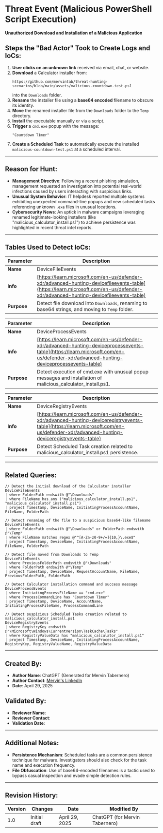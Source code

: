 # Threat Event (Malicious PowerShell Script Execution)

**Unauthorized Download and Installation of a Malicious Application**

## Steps the "Bad Actor" Took to Create Logs and IoCs:

1. **User clicks on an unknown link** received via email, chat, or website.
2. **Download** a Calculator installer from:
   ```
   https://github.com/mervintab/threat-hunting-scenarios/blob/main/assets/malicious-countdown-test.ps1
   ```
   into the `Downloads` folder.
3. **Rename** the installer file using a **base64 encoded** filename to obscure its identity.
4. **Move** the renamed installer file from the `Downloads` folder to the `Temp` directory.
5. **Install** the executable manually or via a script.
6. **Trigger** a `cmd.exe` popup with the message:
   ```
   "Countdown Timer"
   ```
7. **Create a Scheduled Task** to automatically execute the installed `malicious-countdown-test.ps1` at a scheduled interval.

---

## Reason for Hunt:

- **Management Directive**: Following a recent phishing simulation, management requested an investigation into potential real-world infections caused by users interacting with suspicious links.
- **Unusual System Behavior**: IT helpdesk reported multiple systems exhibiting unexpected command-line popups and new scheduled tasks referencing unknown `.exe` files in unusual locations.
- **Cybersecurity News**: An uptick in malware campaigns leveraging renamed legitimate-looking installers (like "malicious_calculator_install.ps1") to achieve persistence was highlighted in recent threat intel reports.

---

## Tables Used to Detect IoCs:

| **Parameter** | **Description**                                                                                                                                                                  |
| ------------- | -------------------------------------------------------------------------------------------------------------------------------------------------------------------------------- |
| **Name**      | DeviceFileEvents                                                                                                                                                                 |
| **Info**      | [https://learn.microsoft.com/en-us/defender-xdr/advanced-hunting-devicefileevents-table](https://learn.microsoft.com/en-us/defender-xdr/advanced-hunting-devicefileevents-table) |
| **Purpose**   | Detect file download into `Downloads`, renaming to base64 strings, and moving to `Temp` folder.                                                                                  |

| **Parameter** | **Description**                                                                                                                                                                        |
| ------------- | -------------------------------------------------------------------------------------------------------------------------------------------------------------------------------------- |
| **Name**      | DeviceProcessEvents                                                                                                                                                                    |
| **Info**      | [https://learn.microsoft.com/en-us/defender-xdr/advanced-hunting-deviceprocessevents-table](https://learn.microsoft.com/en-us/defender-xdr/advanced-hunting-deviceprocessevents-table) |
| **Purpose**   | Detect execution of cmd.exe with unusual popup messages and installation of malicious_calculator_install.ps1.                                                                                            |

| **Parameter** | **Description**                                                                                                                                                                          |
| ------------- | ---------------------------------------------------------------------------------------------------------------------------------------------------------------------------------------- |
| **Name**      | DeviceRegistryEvents                                                                                                                                                                     |
| **Info**      | [https://learn.microsoft.com/en-us/defender-xdr/advanced-hunting-deviceregistryevents-table](https://learn.microsoft.com/en-us/defender-xdr/advanced-hunting-deviceregistryevents-table) |
| **Purpose**   | Detect Scheduled Task creation related to malicious_calculator_install.ps1 persistence.                                                                                                                    |

---

## Related Queries:

```kql
// Detect the initial download of the Calculator installer
DeviceFileEvents
| where FolderPath endswith @"\Downloads"
| where FileName has_any ("malicious_calculator_install.ps1", "malicious_calculator_install.ps1")
| project Timestamp, DeviceName, InitiatingProcessAccountName, FileName, FolderPath

// Detect renaming of the file to a suspicious base64-like filename
DeviceFileEvents
| where FolderPath endswith @"\Downloads" or FolderPath endswith @"\Temp"
| where FileName matches regex @"^[A-Za-z0-9+/=]{10,}\.exe$"
| project Timestamp, DeviceName, InitiatingProcessAccountName, FileName, FolderPath

// Detect file moved from Downloads to Temp
DeviceFileEvents
| where PreviousFolderPath endswith @"\Downloads"
| where FolderPath endswith @"\Temp"
| project Timestamp, DeviceName, RequestAccountName, FileName, PreviousFolderPath, FolderPath

// Detect Calculator installation command and success message
DeviceProcessEvents
| where InitiatingProcessFileName == "cmd.exe"
| where ProcessCommandLine has "Countdown Timer"
| project Timestamp, DeviceName, AccountName, InitiatingProcessFileName, ProcessCommandLine

// Detect suspicious Scheduled Tasks creation related to malicious_calculator_install.ps1
DeviceRegistryEvents
| where RegistryKey endswith @"\Microsoft\Windows\CurrentVersion\TaskCache\Tasks"
| where RegistryValueData has "malicious_calculator_install.ps1"
| project Timestamp, DeviceName, InitiatingProcessAccountName, RegistryKey, RegistryValueName, RegistryValueData
```

---

## Created By:

- **Author Name**: ChatGPT (Generated for Mervin Tabernero)
- **Author Contact**: [Mervin's LinkedIn](https://www.linkedin.com/in/mervintab/)
- **Date**: April 29, 2025

## Validated By:

- **Reviewer Name**:
- **Reviewer Contact**:
- **Validation Date**:

---

## Additional Notes:

- **Persistence Mechanism**: Scheduled tasks are a common persistence technique for malware. Investigators should also check for the task name and execution frequency.
- **File Obfuscation**: Use of base64-encoded filenames is a tactic used to bypass casual inspection and evade simple detection rules.

---

## Revision History:

| **Version** | **Changes**   | **Date**       | **Modified By**                |
| ----------- | ------------- | -------------- | ------------------------------ |
| 1.0         | Initial draft | April 29, 2025 | ChatGPT (for Mervin Tabernero) |

